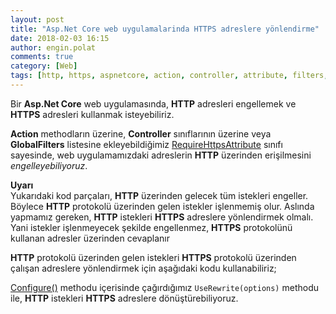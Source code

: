```yaml
---
layout: post
title: "Asp.Net Core web uygulamalarinda HTTPS adreslere yönlendirme"
date: 2018-02-03 16:15
author: engin.polat
comments: true
category: [Web]
tags: [http, https, aspnetcore, action, controller, attribute, filters, requirehttps, configure, iservicecollection, configureservices, mvcoptions, iactionresult, view, iapplicationbuilder, userewriter, rewriteoptions, addredirecttohttps]
---
```

Bir **Asp.Net Core** web uygulamasında, **HTTP** adresleri engellemek ve **HTTPS** adresleri kullanmak isteyebiliriz.

**Action** methodların üzerine, **Controller** sınıflarının üzerine veya **GlobalFilters** listesine ekleyebildiğimiz <a href="https://docs.microsoft.com/en-us/dotnet/api/Microsoft.AspNetCore.Mvc.RequireHttpsAttribute" target="_blank" rel="noopener">RequireHttpsAttribute</a> sınıfı sayesinde, web uygulamamızdaki adreslerin **HTTP** üzerinden erişilmesini *engelleyebiliyoruz*.

<script src="https://gist.github.com/polatengin/db8f5c184e3c555e0c3401a9bc6506fb.js?file=RequireHttpsAttribute.cs"></script>

<div class="well well-sm"><strong>Uyarı</strong><br />Yukarıdaki kod parçaları, <strong>HTTP</strong> üzerinden gelecek tüm istekleri engeller. Böylece <strong>HTTP</strong> protokolü üzerinden gelen istekler işlenmemiş olur. Aslında yapmamız gereken, <strong>HTTP</strong> istekleri <strong>HTTPS</strong> adreslere yönlendirmek olmalı. Yani istekler işlenmeyecek şekilde engellenmez, <strong>HTTPS</strong> protokolünü kullanan adresler üzerinden cevaplanır</div>

<strong>HTTP</strong> protokolü üzerinden gelen istekleri <strong>HTTPS</strong> protokolü üzerinden çalışan adreslere yönlendirmek için aşağıdaki kodu kullanabiliriz;

<script src="https://gist.github.com/polatengin/db8f5c184e3c555e0c3401a9bc6506fb.js?file=Configure.cs"></script>

<a href="https://docs.microsoft.com/en-us/aspnet/core/fundamentals/startup#the-configure-method" target="_blank" rel="noopener">Configure()</a> methodu içerisinde çağırdığımız <code>UseRewrite(options)</code> methodu ile, **HTTP** istekleri **HTTPS** adreslere dönüştürebiliyoruz.
